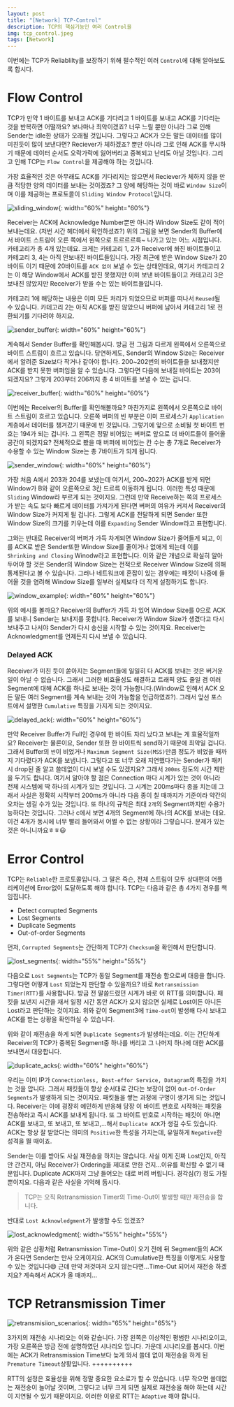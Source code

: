 ```yaml
---
layout: post
title: "[Network] TCP-Control"
description: TCP의 핵심기능인 여러 Control을 
img: tcp_control.jpeg
tags: [Network]
---
```


이번에는 TCP가 Reliablilty를 보장하기 위해 필수적인 여러 `Control`에 대해 알아보도록 합시다.

# Flow Control

TCP가 만약 1 바이트를 보내고 ACK를 기다리고 1 바이트를 보내고 ACK를 기다리는 것을 반복하면 어떨까요? 보나마나 최악이겠죠? 너무 느릴 뿐만 아니라 그로 인해 Sender는 idle한 상태가 오래될 것입니다. 그렇다고 ACK가 오든 말든 데이터를 많이 미친듯이 많이 보낸다면? Reciever가 체하겠죠? 뿐만 아니라 그로 인해 ACK를 무시하기 때문에 데이터 순서도 오락가락에 잃어버리고 중복되고 난리도 아닐 것입니다. 그리고 인해 TCP는 `Flow Control`을 제공해야 하는 것입니다.

가장 효율적인 것은 아무래도 ACK를 기다리지는 않으면서 Reciever가 체하지 않을 만큼 적당한 양의 데이터를 보내는 것이겠죠? 그 양에 해당하는 것이 바로 `Window Size`이며 이를 제공하는 프로토콜이 `Sliding Window Protocol`입니다. 

![sliding_window](/assets/img/network_tcp_control/sliding_window.png){: width="60%" height="60%"}

Receiver는 ACK에 Acknowledge Number뿐만 아니라 Window Size도 같이 적어 보내는데요. (저번 시간 헤더에서 확인하셨죠?) 위의 그림을 보면 Sender의 Buffer에서 바이트 스트림이 오른 쪽에서 왼쪽으로 트르르르륵~ 나가고 있는 어느 시점입니다. 카테고리가 총 4개 있는데요. 크게는 카테고리 1, 2가 Receiver에 쏴진 바이트들이고 카테고리 3, 4는 아직 안보내진 바이트들입니다. 가장 최근에 받은 Window Size가 20바이트 이기 때문에 20바이트를 `ACK 없이` 보낼 수 있는 상태인데요, 여기서 카테고리 2는 이 해당 Window에서 ACK를 받진 못했지만 이미 보낸 바이트들이고 카테고리 3은 보내진 않았지만 Receiver가 받을 수는 있는 바이트들입니다. 

카테고리 1에 해당하는 내용은 이미 모든 처리가 되었으므로 버퍼를 떠나서 `Reused`될 수 있습니다. 카테고리 2는 아직 ACK를 받진 않았으니 버퍼에 남아서 카테고리 1로 전환되기를 기다려야 하지요.

![sender_buffer](/assets/img/network_tcp_control/sender_buffer.png){: width="60%" height="60%"}

계속해서 Sender Buffer를 확인해봅시다. 방금 전 그림과 다르게 왼쪽에서 오른쪽으로 바이트 스트림이 흐르고 있습니다. 당연하게도, Sender의 Window Size는 Receiver에서 알려준 Size보다 작거나 같아야 합니다. 200~202번의 바이트들을 보내졌지만 ACK를 받지 못한 버퍼임을 알 수 있습니다. 그렇다면 다음에 보내질 바이트는 203이 되겠지요? 그렇게 203부터 206까지 총 4 바이트를 보낼 수 있는 겁니다.

![receiver_buffer](/assets/img/network_tcp_control/receiver_buffer.png){: width="60%" height="60%"}

이번에는 Receiver의 Buffer를 확인해볼까요? 마찬가지로 왼쪽에서 오른쪽으로 바이트 스트림이 흐르고 있습니다. 오른쪽 버퍼의 빈 부분은 이미 프로세스가 `Application` 계층에서 데이터를 챙겨갔기 때문에 빈 것입니다. 그렇기에 앞으로 소비될 첫 바이트 번호는 194가 되는 겁니다. 그 왼쪽은 정말 비어있는 버퍼로 앞으로 더 바이트들이 들어올 공간이 되겠지요? 전체적으로 봤을 때 버퍼에 비어있는 칸 수는 총 7개로 Receiver가 수용할 수 있는 Window Size는 총 7바이트가 되게 됩니다.

![sender_window](/assets/img/network_tcp_control/sender_window.png){: width="60%" height="60%"}

가장 처음 A에서 203과 204를 보냈는데 여기서, 200~202가 ACK를 받게 되면 Window가 B와 같이 오른쪽으로 3칸 드르륵 이동하게 됩니다. 이러한 특성 때문에 `Sliding` Window라 부르게 되는 것이지요. 그런데 만약 Receive하는 쪽의 프로세스가 받는 속도 보다 빠르게 데이터를 가져가게 된다면 버퍼의 여유가 커져서 Receiver의 Window Size가 커지게 될 겁니다. 그렇게 ACK를 전달하게 되면 Sender 또한 Window Size의 크기를 키우는데 이를 `Expanding` Sender Window라고 표현합니다. 

그와는 반대로 Receiver의 버퍼가 가득 차게되면 Window Size가 줄어들게 되고, 이를 ACK로 받은 Sender또한 Window Size를 줄이거나 없애게 되는데 이를 `Shrinking and Closing` Winodw라고 표현합니다. 이와 같은 개념으로 확실히 알아두어야 할 것은 Sender의 Window Size는 전적으로 Receiver Window Size에 의해 통제된다고 볼 수 있습니다. 그러나 네트워크에 혼잡이 있는 경우에는 패킷이 나중에 들어올 것을 염려해 Window Size를 일부러 실제보다 더 작게 설정하기도 합니다.

![window_example](/assets/img/network_tcp_control/window_example.png){: width="60%" height="60%"}

위의 예시를 볼까요? Receiver의 Buffer가 가득 차 있어 Window Size를 0으로 ACK를 보내니 Sender는 보내지를 못합니다. Receiver가 Window Size가 생겼다고 다시 보내주고 나서야 Sender가 다시 송신을 시작할 수 있는 것이지요. Receiver는 Acknowledgment를 언제든지 다시 보낼 수 있습니다.

### Delayed ACK

Receiver가 미친 듯이 쏟아지는 Segment들에 일일히 다 ACK를 보내는 것은 버거운 일이 아닐 수 없습니다. 그래서 그러한 비효율성도 해결하고 트래픽 양도 줄일 겸 여러 Segment에 대해 ACK를 하나로 보내는 것이 가능합니다.(Window로 인해서 ACK 오든 말든 여러 Segment를 계속 보내는 것이 가능함을 언급하였죠?). 그래서 앞선 포스트에서 설명한 `Cumulative` 특징을 가지게 되는 것이지요. 

![delayed_ack](/assets/img/network_tcp_control/delayed_ack.png){: width="60%" height="60%"}

만약 Receiver Buffer가 Full인 경우에 한 바이트 자리 났다고 보내는 게 효율적일까요? Receiver는 물론이요, Sender 또한 한 바이트씩 send하기 때문에 최악일 겁니다. 그래서 Buffer의 `반`이 비었거나 `Maximum Segment Size(MSS)`만큼 정도가 비었을 때까지 기다렸다가 ACK를 보냅니다. 그렇다고 또 너무 오래 지연했다가는 Sender가 패키시 drop된 줄 알고 쓸데없이 다시 보낼 수도 있겠지요? 그래서 `200ms` 정도의 시간 제한을 두기도 합니다. 여기서 알아야 할 점은 Connection 마다 시계가 있는 것이 아니라 전체 시스템에 딱 하나의 시계가 있는 것입니다. 그 시계는 200ms마다 종을 치는데 그래서 사실은 정확히 시작부터 200ms가 아니라 다음 종이 칠 때까지가 기준이라 약간의 오차는 생길 수가 있는 것입니다. 또 하나의 규칙은 최대 `2개`의 Segment까지만 수용가능하다는 것입니다. 그러나 c에서 보면 4개의 Segment에 하나의 ACK를 보내는 데요. 이건 4개가 동시에 너무 빨리 들어와서 어쩔 수 없는 상황이라 그렇습니다. 문제가 있는 것은 아니니까요ㅎㅎ:smiley:

# Error Control

TCP는 `Reliable`한 프로토콜입니다. 그 말은 즉슨, 전체 스트림이 모두 상대편의 어플리케이션에 Error없이 도달하도록 해야 합니다. TCP는 다음과 같은 총 4가지 경우를 책임집니다.

- Detect corrupted Segments
- Lost Segments
- Duplicate Segments
- Out-of-order Segments

먼저, `Corrupted Segments`는 간단하게 TCP가 `Checksum`을 확인해서 판단합니다. 

![lost_segments](/assets/img/network_tcp_control/lost_segments.png){: width="55%" height="55%"}

다음으로 `Lost Segments`는 TCP가 동일 Segment를 재전송 함으로써 대응을 합니다. 그렇다면 어떻게 `Lost` 되었는지 판단할 수 있을까요? 바로 `Retransmission Timer(RTT)`를 사용합니다. 방금 전 말씀드렸던 시계가 바로 이 RTT를 의미합니다. 패킷을 보낸지 시간을 재서 일정 시간 동안 ACK가 오지 않으면 실제로 Lost이든 아니든 Lost라고 판단하는 것이지요. 위와 같이 Segment3에 `Time-out`이 발생해 다시 보내고 ACK를 받는 상황을 확인하실 수 있습니다.

위와 같이 재전송을 하게 되면 `Duplicate Segments`가 발생하는데요. 이는 간단하게 Receiver의 TCP가 중복된 Segment중 하나를 버리고 그 나머지 하나에 대한 ACK를 보내면서 대응합니다.

![duplicate_acks](/assets/img/network_tcp_control/duplicate_acks.png){: width="60%" height="60%"}

우리는 이미 IP가 `Connectionless, Best-effor Service, Datagram`의 특징을 가지는 것을 압니다. 그래서 패킷들이 항상 순서대로 간다는 보장이 없어 `Out-Of-Order Segments`가 발생하게 되는 것이지요. 패킷들을 쌓는 과정에 구멍이 생기게 되는 것입니다. Receiver는 이에 굉장히 예민하게 반응해 당장 이 바이트 번호로 시작하는 패킷을 전송하라고 즉시 ACK를 보내게 됩니다. 또 그 바이트 번호로 시작하는 패킷이 아니면 ACK를 보내고, 또 보내고, 또 보내고,...해서 `Duplicate ACK`가 생길 수도 있습니다. ACK는 항상 잘 받았다는 의미의 `Positive`한 특성을 가지는데, 유일하게 `Negative`한 성격을 띌 때이죠.

Sender는 이를 받아도 사실 재전송을 하지는 않습니다. 사실 이게 진짜 Lost인지, 아직 안 간건지, 아님 Receiver가 Ordering을 제대로 안한 건지...이유를 확신할 수 없기 때문입니다. Duplicate ACK마저 그냥 들어오는 대로 버려 버립니다. 경각심(?) 정도 가질 뿐이지요. 다음과 같은 사실을 기억해 둡시다.

> TCP는 오직 Retransmission Timer의 Time-Out이 발생할 때만 재전송을 합니다.

반대로 `Lost Acknowledgment`가 발생할 수도 있겠죠? 

![lost_acknowledgment](/assets/img/network_tcp_control/lost_acknowledgment.png){: width="55%" height="55%"}

위와 같은 상황처럼 Retransmission Time-Out이 오기 전에 뒤 Segment들의 ACK가 온다면 Sender는 만사 오케이지요. ACK의 Cumulative한 특징을 이렇게도 사용할 수 있는 것입니다:smile: 근데 만약 저것마저 오지 않는다면...Time-Out 되어서 재전송 하겠지요? 계속해서 ACK가 올 때까지...

# TCP Retransmission Timer

![retransmisiion_scenarios](/assets/img/network_tcp_control/retransmisiion_scenarios.png){: width="65%" height="65%"}

3가지의 재전송 시나리오는 이와 같습니다. 가장 왼쪽은 이상적인 평범한 시나리오이고, 가장 오른쪽은 방금 전에 설명하였던 시나리오 입니다. 가운데 시나리오를 봅시다. 이번에는 ACK가 Retransmission Time보다 늦게 와서 쓸데 없이 재전송을 하게 된 `Premature Timeout`상황입니다. ++++++++++

RTT의 설정은 효율성을 위해 정말 중요한 요소로가 할 수 있습니다. 너무 작으면 쓸데없는 재전송이 늘어날 것이며, 그렇다고 너무 크게 되면 실제로 재전송을 해야 하는데 시간이 지연될 수 있기 때문이지요. 이러한 이유로 RTT는 `Adaptive` 해야 합니다. 














